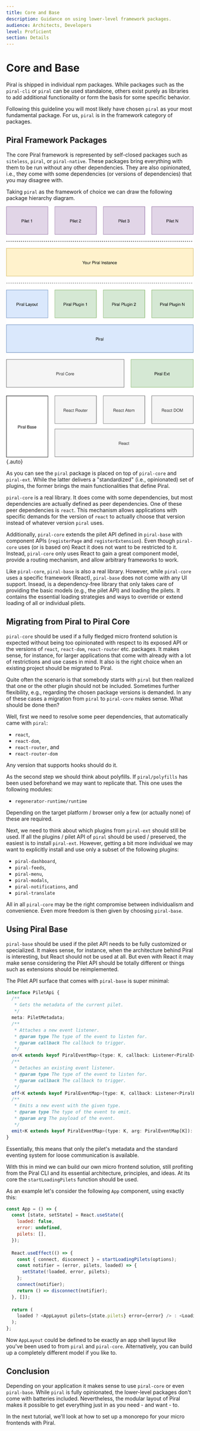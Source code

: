 ```yaml
---
title: Core and Base
description: Guidance on using lower-level framework packages.
audience: Architects, Developers
level: Proficient
section: Details
---
```


# Core and Base

Piral is shipped in individual npm packages. While packages such as the `piral-cli` or `piral` can be used standalone, others exist purely as libraries to add additional functionality or form the basis for some specific behavior.

Following this guideline you will most likely have chosen `piral` as your most fundamental package. For us, `piral` is in the framework category of packages.

## Piral Framework Packages

The core Piral framework is represented by self-closed packages such as `siteless`, `piral`, or `piral-native`. These packages bring everything with them to be run without any other dependencies. They are also opinionated, i.e., they come with some dependencies (or versions of dependencies) that you may disagree with.

Taking `piral` as the framework of choice we can draw the following package hierarchy diagram.

![Piral Package Hierarchy Diagram](../diagrams/blocks.svg){.auto}

As you can see the `piral` package is placed on top of `piral-core` and `piral-ext`. While the latter delivers a "standardized" (i.e., opinionated) set of plugins, the former brings the main functionalities that define Piral.

`piral-core` is a real library. It does come with some dependencies, but most dependencies are actually defined as peer dependencies. One of these peer dependencies is `react`. This mechanism allows applications with specific demands for the version of `react` to actually choose that version instead of whatever version `piral` uses.

Additionally, `piral-core` extends the pilet API defined in `piral-base` with component APIs (`registerPage` and `registerExtension`). Even though `piral-core` uses (or is based on) React it does not want to be restricted to it. Instead, `piral-core` only uses React to gain a great component model, provide a routing mechanism, and allow arbitrary frameworks to work.

Like `piral-core`, `piral-base` is also a real library. However, while `piral-core` uses a specific framework (React), `piral-base` does not come with any UI support. Insead, is a dependency-free library that only takes care of providing the basic models (e.g., the pilet API) and loading the pilets. It contains the essential loading strategies and ways to override or extend loading of all or individual pilets.

## Migrating from Piral to Piral Core

`piral-core` should be used if a fully fledged micro frontend solution is expected without being too opinionated with respect to its exposed API or the versions of `react`, `react-dom`, `react-router` etc. packages. It makes sense, for instance, for larger applications that come with already with a lot of restrictions and use cases in mind. It also is the right choice when an existing project should be migrated to Piral.

Quite often the scenario is that somebody starts with `piral` but then realized that one or the other plugin should not be included. Sometimes further flexibility, e.g., regarding the chosen package versions is demanded. In any of these cases a migration from `piral` to `piral-core` makes sense. What should be done then?

Well, first we need to resolve some peer dependencies, that automatically came with `piral`:

- `react`,
- `react-dom`,
- `react-router`, and
- `react-router-dom`

Any version that supports hooks should do it.

As the second step we should think about polyfills. If `piral/polyfills` has been used beforehand we may want to replicate that. This one uses the following modules:

- `regenerator-runtime/runtime`

Depending on the target platform / browser only a few (or actually none) of these are required.

Next, we need to think about which plugins from `piral-ext` should still be used. If all the plugins / pilet API of `piral` should be used / preserved, the easiest is to install `piral-ext`. However, getting a bit more individual we may want to explicitly install and use only a subset of the following plugins:

- `piral-dashboard`,
- `piral-feeds`,
- `piral-menu`,
- `piral-modals`,
- `piral-notifications`, and
- `piral-translate`

All in all `piral-core` may be the right compromise between individualism and convenience. Even more freedom is then given by choosing `piral-base`.

## Using Piral Base

`piral-base` should be used if the pilet API needs to be fully customized or specialized. It makes sense, for instance, when the architecture behind Piral is interesting, but React should not be used at all. But even with React it may make sense considering the Pilet API should be totally different or things such as extensions should be reimplemented.

The Pilet API surface that comes with `piral-base` is super minimal:

```ts
interface PiletApi {
  /**
   * Gets the metadata of the current pilet.
   */
  meta: PiletMetadata;
  /**
   * Attaches a new event listener.
   * @param type The type of the event to listen for.
   * @param callback The callback to trigger.
   */
  on<K extends keyof PiralEventMap>(type: K, callback: Listener<PiralEventMap[K]>): PiletApi;
  /**
   * Detaches an existing event listener.
   * @param type The type of the event to listen for.
   * @param callback The callback to trigger.
   */
  off<K extends keyof PiralEventMap>(type: K, callback: Listener<PiralEventMap[K]>): PiletApi;
  /**
   * Emits a new event with the given type.
   * @param type The type of the event to emit.
   * @param arg The payload of the event.
   */
  emit<K extends keyof PiralEventMap>(type: K, arg: PiralEventMap[K]): PiletApi;
}
```

Essentially, this means that only the pilet's metadata and the standard eventing system for loose communication is available.

With this in mind we can build our own micro frontend solution, still profiting from the Piral CLI and its essential architecture, principles, and ideas. At its core the `startLoadingPilets` function should be used.

As an example let's consider the following `App` component, using exactly this:

```js
const App = () => {
  const [state, setState] = React.useState({
    loaded: false,
    error: undefined,
    pilets: [],
  });

  React.useEffect(() => {
    const { connect, disconnect } = startLoadingPilets(options);
    const notifier = (error, pilets, loaded) => {
      setState(!loaded, error, pilets);
    };
    connect(notifier);
    return () => disconnect(notifier);
  }, []);

  return (
    loaded ? <AppLayout pilets={state.pilets} error={error} /> : <LoadingSpinner />
  );
};
```

Now `AppLayout` could be defined to be exactly an app shell layout like you've been used to from `piral` and `piral-core`. Alternatively, you can build up a completely different model if you like to.

## Conclusion

Depending on your application it makes sense to use `piral-core` or even `piral-base`. While `piral` is fully opinionated, the lower-level packages don't come with batteries included. Nevertheless, the modular layout of Piral makes it possible to get everything just in as you need - and want - to.

In the next tutorial, we'll look at how to set up a monorepo for your micro frontends with Piral.

